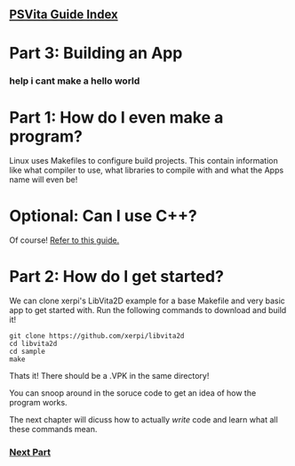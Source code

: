 ## [PSVita Guide Index](https://docs.pipewarp.co.uk/vita-docs)

# Part 3: Building an App
### help i cant make a hello world


# Part 1: How do I even make a program?
Linux uses Makefiles to configure build projects. This contain information like what compiler to use, what libraries to compile with and what the Apps name will even be!

# Optional: Can I use C++?
Of course! [Refer to this guide.](https://docs.pipewarp.co.uk/vita-docs/not-finished)

# Part 2: How do I get started?

We can clone xerpi's LibVita2D example for a base Makefile and very basic app to get started with.
Run the following commands to download and build it!
```
git clone https://github.com/xerpi/libvita2d
cd libvita2d
cd sample
make
```
Thats it! There should be a .VPK in the same directory!

You can snoop around in the soruce code to get an idea of how the program works.

The next chapter will dicuss how to actually *write* code and learn what all these commands mean.

### [Next Part](https://docs.pipewarp.co.uk/vita-docs/chapter-2/part-1/)